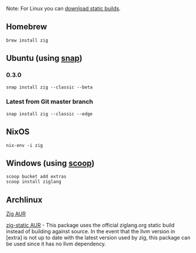 Note: For Linux you can [download static builds](https://ziglang.org/download/).

## Homebrew

```
brew install zig
```

## Ubuntu (using [snap](https://snapcraft.io/zig))

### 0.3.0
```
snap install zig --classic --beta
```

### Latest from Git master branch
```
snap install zig --classic --edge
```

## NixOS

```
nix-env -i zig
```

## Windows (using [scoop](http://scoop.sh/))

```
scoop bucket add extras
scoop install ziglang
```

## Archlinux

[Zig AUR](https://aur.archlinux.org/packages/zig/)

[zig-static AUR](https://aur.archlinux.org/packages/zig-static/) - This package uses the official ziglang.org static build instead of building against source. In the event that the llvm version in [extra] is not up to date with the latest version used by zig, this package can be used since it has no llvm dependency.